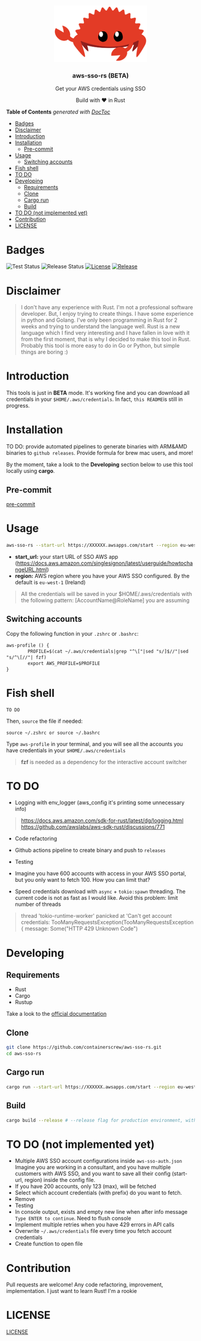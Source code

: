 <p align="center" >
    <img src="assets/rust-logo.svg" alt="logo" width="250"/>
<h3 align="center">aws-sso-rs (BETA)</h3>
<p align="center">Get your AWS credentials using SSO</p>
<p align="center">Build with ❤ in Rust</p>
</p>


<!-- START doctoc generated TOC please keep comment here to allow auto update -->
<!-- DON'T EDIT THIS SECTION, INSTEAD RE-RUN doctoc TO UPDATE -->
**Table of Contents**  *generated with [DocToc](https://github.com/thlorenz/doctoc)*

- [Badges](#badges)
- [Disclaimer](#disclaimer)
- [Introduction](#introduction)
- [Installation](#installation)
  - [Pre-commit](#pre-commit)
- [Usage](#usage)
  - [Switching accounts](#switching-accounts)
- [Fish shell](#fish-shell)
- [TO DO](#to-do)
- [Developing](#developing)
  - [Requirements](#requirements)
  - [Clone](#clone)
  - [Cargo run](#cargo-run)
  - [Build](#build)
- [TO DO (not implemented yet)](#to-do-not-implemented-yet)
- [Contribution](#contribution)
- [LICENSE](#license)

<!-- END doctoc generated TOC please keep comment here to allow auto update -->

# Badges
![Test Status](https://github.com/containerscrew/aws-sso-rs/actions/workflows/test.yml/badge.svg)
![Release Status](https://github.com/containerscrew/aws-sso-rs/actions/workflows/release.yml/badge.svg)
[![License](https://img.shields.io/github/license/containerscrew/aws-sso-rs)](/LICENSE)
[![Release](https://img.shields.io/github/release/containerscrew/aws-sso-rs)](https://github.com/containerscrew/aws-sso-rs/releases/latest)

# Disclaimer

> I don't have any experience with Rust. I'm not a professional software developer. But, I enjoy trying to create things.
I have some experience in python and Golang. I've only been programming in Rust for 2 weeks and trying to understand the language well. Rust is a new language which I find very interesting and I have fallen in love with it from the first moment, that is why I decided to make this tool in Rust.
Probably this tool is more easy to do in Go or Python, but simple things are boring :)

# Introduction

This tools is just in **BETA** mode. It's working fine and you can download all credentials in your `$HOME/.aws/credentials`. In fact, `this README`is still in progress.

# Installation

TO DO: provide automated pipelines to generate binaries with ARM&AMD binaries to `github releases`. Provide formula for brew mac users, and more!

By the moment, take a look to the **Developing** section below to use this tool locally using **cargo**.

## Pre-commit
[pre-commit](./docs/pre-commit.md)

# Usage

```bash
aws-sso-rs --start-url https://XXXXXX.awsapps.com/start --region eu-west-1
```

* **start_url:** your start URL of SSO AWS app (https://docs.aws.amazon.com/singlesignon/latest/userguide/howtochangeURL.html)
* **region:** AWS region where you have your AWS SSO configured. By the default is `eu-west-1` (Ireland)

> All the credentials will be saved in your $HOME/.aws/credentials with the following pattern: [AccountName@RoleName] you are assuming

## Switching accounts

Copy the following function in your `.zshrc` or `.bashrc`:

```shell
aws-profile () {
        PROFILE=$(cat ~/.aws/credentials|grep "^\["|sed "s/]$//"|sed "s/^\[//"| fzf)
        export AWS_PROFILE=$PROFILE
}
```

# Fish shell

```shell
TO DO
```

Then, `source` the file if needed:
```shell
source ~/.zshrc or source ~/.bashrc
```

Type `aws-profile` in your terminal, and you will see all the accounts you have credentials in your `$HOME/.aws/credentials`

> **fzf** is needed as a dependency for the interactive account switcher

# TO DO

* Logging with env_logger (aws_config it's printing some unnecessary info)
> https://docs.aws.amazon.com/sdk-for-rust/latest/dg/logging.html
> https://github.com/awslabs/aws-sdk-rust/discussions/771
* Code refactoring
* Github actions pipeline to create binary and push to `releases`
* Testing
* Imagine you have 600 accounts with access in your AWS SSO portal, but you only want to fetch 100. How you can limit that?

* Speed credentials download with `async` + `tokio:spawn` threading. The current code is not as fast as I would like.
Avoid this problem: limit number of threads
> thread 'tokio-runtime-worker' panicked at 'Can't get account credentials: TooManyRequestsException(TooManyRequestsException { message: Some("HTTP 429 Unknown Code")

# Developing

## Requirements

* Rust
* Cargo
* Rustup

Take a look to the [official documentation](https://www.rust-lang.org/tools/install)

## Clone

```bash
git clone https://github.com/containerscrew/aws-sso-rs.git
cd aws-sso-rs
```

## Cargo run

```bash
cargo run --start-url https://XXXXXX.awsapps.com/start --region eu-west-1
```

## Build

```bash
cargo build --release # --release flag for production environment, without --release flag for testing
```
# TO DO (not implemented yet)

* Multiple AWS SSO account configurations inside `aws-sso-auth.json` Imagine you are working in a consultant, and you have multiple customers with AWS SSO, and you want to save
all their config (start-url, region) inside the config file.
* If you have 200 accounts, only 123 (max), will be fetched
* Select which account credentials (with prefix) do you want to fetch.
* Remove
* Testing
* In console output, exists and empty new line when after info message `Type ENTER to continue`. Need to flush console
* Implement multiple retries when you have 429 errors in API calls
* Overwrite `~/.aws/credentials` file every time you fetch account credentials
* Create function to open file

# Contribution

Pull requests are welcome! Any code refactoring, improvement, implementation. I just want to learn Rust! I'm a rookie

# LICENSE

[LICENSE](./LICENSE)
